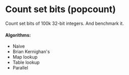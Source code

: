 # Count set bits (popcount)

Count set bits of 100k 32-bit integers. And benchmark it.

#### Algorithms:

- Naive
- Brian Kernighan's
- Map lookup
- Table lookup
- Parallel
